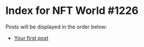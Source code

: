 # Index for NFT World #1226
Posts will be displayed in the order below:

- [Your first post](./001-first.md)

